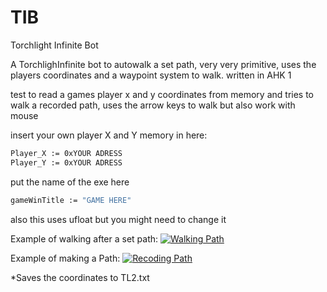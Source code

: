 # TIB
Torchlight Infinite Bot


A TorchlighInfinite bot to autowalk a set path, very very primitive, uses the players coordinates and a waypoint system to walk.
written in AHK 1


 test to read a games player x and y coordinates from memory and tries to walk a recorded path, uses the arrow keys to walk but also work with mouse


insert your own player X and Y memory in here:

```sh
Player_X := 0xYOUR ADRESS
Player_Y := 0xYOUR ADRESS
```
put the name of the exe here
```sh
gameWinTitle := "GAME HERE"
```


also this uses ufloat but you might need to change it

Example of walking after a set path:
[![Walking Path](https://img.youtube.com/vi/bP66KL1UyDA/0.jpg)](https://www.youtube.com/watch?v=bP66KL1UyDA)

Example of making a Path:
[![Recoding Path](https://img.youtube.com/vi/FbsEXPp751k/0.jpg)](https://www.youtube.com/watch?v=FbsEXPp751k)

*Saves the coordinates to TL2.txt
